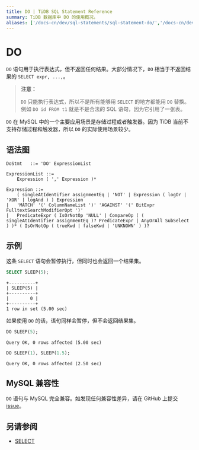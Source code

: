 ```yaml
---
title: DO | TiDB SQL Statement Reference
summary: TiDB 数据库中 DO 的使用概况。
aliases: ['/docs-cn/dev/sql-statements/sql-statement-do/','/docs-cn/dev/reference/sql/statements/do/']
---
```


# DO

`DO` 语句用于执行表达式，但不返回任何结果。大部分情况下，`DO` 相当于不返回结果的 `SELECT expr, ...,`。

> **注意：**
>
> `DO` 只能执行表达式，所以不是所有能够用 `SELECT` 的地方都能用 `DO` 替换。例如 `DO id FROM t1` 就是不是合法的 SQL 语句，因为它引用了一张表。

`DO` 在 MySQL 中的一个主要应用场景是存储过程或者触发器。因为 TiDB 当前不支持存储过程和触发器，所以 `DO` 的实际使用场景较少。

## 语法图

```ebnf+diagram
DoStmt   ::= 'DO' ExpressionList

ExpressionList ::=
    Expression ( ',' Expression )*

Expression ::=
    ( singleAtIdentifier assignmentEq | 'NOT' | Expression ( logOr | 'XOR' | logAnd ) ) Expression
|   'MATCH' '(' ColumnNameList ')' 'AGAINST' '(' BitExpr FulltextSearchModifierOpt ')'
|   PredicateExpr ( IsOrNotOp 'NULL' | CompareOp ( ( singleAtIdentifier assignmentEq )? PredicateExpr | AnyOrAll SubSelect ) )* ( IsOrNotOp ( trueKwd | falseKwd | 'UNKNOWN' ) )?
```

## 示例

这条 `SELECT` 语句会暂停执行，但同时也会返回一个结果集。


```sql
SELECT SLEEP(5);
```

```
+----------+
| SLEEP(5) |
+----------+
|        0 |
+----------+
1 row in set (5.00 sec)
```

如果使用 `DO` 的话，语句同样会暂停，但不会返回结果集。


```sql
DO SLEEP(5);
```

```
Query OK, 0 rows affected (5.00 sec)
```


```sql
DO SLEEP(1), SLEEP(1.5);
```

```
Query OK, 0 rows affected (2.50 sec)
```

## MySQL 兼容性

`DO` 语句与 MySQL 完全兼容。如发现任何兼容性差异，请在 GitHub 上提交 [issue](https://github.com/pingcap/tidb/issues/new/choose)。

## 另请参阅

* [SELECT](/sql-statements/sql-statement-select.md)
